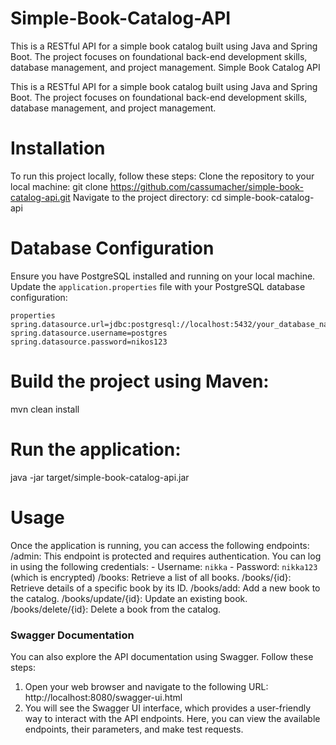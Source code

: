 # Simple-Book-Catalog-API
This is a RESTful API for a simple book catalog built using Java and Spring Boot.
The project focuses on foundational back-end development skills, database management, and project management.
Simple Book Catalog API

This is a RESTful API for a simple book catalog built using Java and Spring Boot. The project focuses on foundational back-end development skills, database management, and project management.

# Installation

To run this project locally, follow these steps:
Clone the repository to your local machine:
git clone https://github.com/cassumacher/simple-book-catalog-api.git
Navigate to the project directory:
cd simple-book-catalog-api

# Database Configuration

Ensure you have PostgreSQL installed and running on your local machine.
Update the `application.properties` file with your PostgreSQL database configuration:

    properties
    spring.datasource.url=jdbc:postgresql://localhost:5432/your_database_name
    spring.datasource.username=postgres
    spring.datasource.password=nikos123
    
# Build the project using Maven:

mvn clean install

# Run the application:
java -jar target/simple-book-catalog-api.jar

# Usage

Once the application is running, you can access the following endpoints:
        /admin: This endpoint is protected and requires authentication. You can log in using the following credentials:
            - Username: `nikka`
            - Password: `nikka123` (which is encrypted)
        /books: Retrieve a list of all books.
        /books/{id}: Retrieve details of a specific book by its ID.
        /books/add: Add a new book to the catalog.
        /books/update/{id}: Update an existing book.
        /books/delete/{id}: Delete a book from the catalog.

### Swagger Documentation

You can also explore the API documentation using Swagger. Follow these steps:

1. Open your web browser and navigate to the following URL:    
    http://localhost:8080/swagger-ui.html
2. You will see the Swagger UI interface, which provides a user-friendly way to interact with the API endpoints.
 Here, you can view the available endpoints, their parameters, and make test requests.
